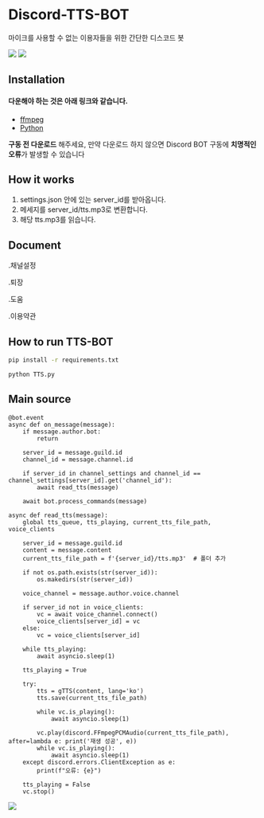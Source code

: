 # Discord-TTS-BOT

마이크를 사용할 수 없는 이용자들을 위한 간단한 디스코드 봇

<img src="https://img.shields.io/badge/Python-3776AB?style=for-the-badge&logo=Python&logoColor=white"> <img src="https://img.shields.io/badge/Discord-5865F2?style=for-the-badge&logo=Discord&logoColor=white">

##  Installation
#### 다운해야 하는 것은 아래 링크와 같습니다.
- [ffmpeg](https://github.com/BtbN/FFmpeg-Builds/releases/download/latest/ffmpeg-master-latest-win64-gpl.zip)
- [Python](https://www.python.org/downloads/release/python-3115/)

**구동 전 다운로드** 해주세요, 만약 다운로드 하지 않으면 Discord BOT 구동에 **치명적인 오류**가 발생할 수 있습니다

## How it works

1. settings.json 안에 있는 server_id를 받아옵니다.
2. 메세지를 server_id/tts.mp3로 변환합니다.
3. 해당 tts.mp3를 읽습니다.

## Document
.채널설정

.퇴장 

.도움

.이용약관

## How to run TTS-BOT

```bash
pip install -r requirements.txt
```

```bash
python TTS.py
```

## Main source

```
@bot.event
async def on_message(message):
    if message.author.bot:
        return

    server_id = message.guild.id
    channel_id = message.channel.id

    if server_id in channel_settings and channel_id == channel_settings[server_id].get('channel_id'):
        await read_tts(message)

    await bot.process_commands(message)

async def read_tts(message):
    global tts_queue, tts_playing, current_tts_file_path, voice_clients

    server_id = message.guild.id
    content = message.content
    current_tts_file_path = f'{server_id}/tts.mp3'  # 폴더 추가

    if not os.path.exists(str(server_id)):
        os.makedirs(str(server_id))

    voice_channel = message.author.voice.channel

    if server_id not in voice_clients:
        vc = await voice_channel.connect()
        voice_clients[server_id] = vc
    else:
        vc = voice_clients[server_id]

    while tts_playing:
        await asyncio.sleep(1)

    tts_playing = True
    
    try:
        tts = gTTS(content, lang='ko')
        tts.save(current_tts_file_path)

        while vc.is_playing():
            await asyncio.sleep(1)

        vc.play(discord.FFmpegPCMAudio(current_tts_file_path), after=lambda e: print('재생 성공', e))
        while vc.is_playing():
            await asyncio.sleep(1)
    except discord.errors.ClientException as e:
        print(f"오류: {e}")
    
    tts_playing = False
    vc.stop()
```

<img src="https://img.shields.io/badge/Python-3776AB?style=for-the-badge&logo=Python&logoColor=white">
